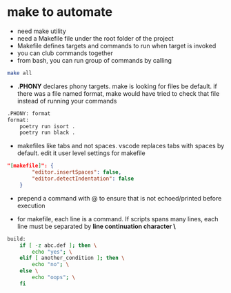 # **make** to automate

- need make utility
- need a Makefile file under the root folder of the project
- Makefile defines targets and commands to run when target is invoked
- you can club commands together
- from bash, you can run group of commands by calling

```bash
make all
```

- **.PHONY** declares phony targets. make is looking for files be default. if there was a file named format, make would have tried to check that file instead of running your commands

```bash
.PHONY: format
format:
    poetry run isort .
    poetry run black .
```

- makefiles like tabs and not spaces. vscode replaces tabs with spaces by default. edit it user level settings for makefile

``` json
"[makefile]": {
        "editor.insertSpaces": false,
        "editor.detectIndentation": false
    }
```

- prepend a command with @ to ensure that is not echoed/printed before execution

- for makefile, each line is a command. If scripts spans many lines, each line must be separated by **line continuation character \\**

```bash
build:
    if [ -z abc.def ]; then \
        echo "yes"; \
    elif [ another_condition ]; then \
        echo "no"; \
    else \
        echo "oops"; \
    fi
```
